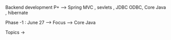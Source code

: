 Backend development P+ --> Spring MVC , sevlets , JDBC ODBC, Core Java , hibernate

Phase -1 : June 27 --> Focus --> Core Java 

Topics -> 

